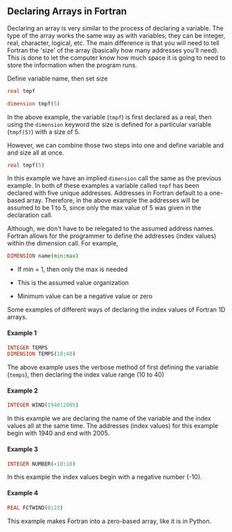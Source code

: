 ## Declaring Arrays in Fortran

Declaring an array is very similar to the process of declaring a variable. The type of the array works the same way as with variables; they can be integer, real, character, logical, etc. The main difference is that you will need to tell Fortran the 'size' of the array (basically how many addresses you'll need). This is done to let the computer know how much space it is going to need to store the information when the program runs.

Define variable name, then set size

```fortran
real tmpf

dimension tmpf(5)
```
In the above example, the variable (`tmpf`) is first declared as a real, then using the `dimension` keyword the size is defined for a particular variable (`tmpf(5)`) with a size of 5.

However, we can combine those two steps into one and define variable and and size all at once.

```fortran
real tmpf(5)
```

In this example we have an implied `dimension` call the same as the previous example. In both of these examples a variable called `tmpf` has been declared with five unique addresses. Addresses in Fortran default to a one-based array. Therefore, in the above example the addresses will be assumed to be 1 to 5, since only the max value of 5 was given in the declaration call.

Although, we don't have to be relegated to the assumed address names. Fortran allows for the programmer to define the addresses (index values) within the dimension call. For example,

```fortran
DIMENSION name(min:max)
```
- If min = 1, then only the max is needed
 - This is the assumed value organization

- Minimum value can be a negative value or zero

Some examples of different ways of declaring the index values of Fortran 1D arrays.

#### Example 1

```fortran
INTEGER TEMPS
DIMENSION TEMPS(10:40)
```
The above example uses the verbose method of first defining the variable (`temps`), then declaring the index value range (10 to 40)

#### Example 2

```fortran
INTEGER WIND(1940:2005)
```
In this example we are declaring the name of the variable and the index values all at the same time. The addresses (index values) for this example begin with 1940 and end with 2005.

#### Example 3

```fortran
INTEGER NUMBER(-10:10)
```
In this example the index values begin with a negative number (-10).

#### Example 4
```fortran
REAL FCTWIND(0:23)
```
This example makes Fortran into a zero-based array, like it is in Python.
